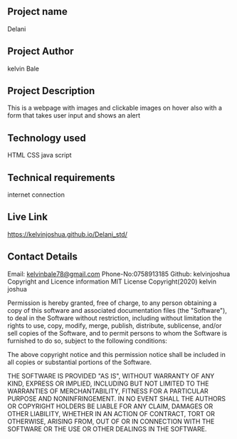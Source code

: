 ## Project name
Delani

## Project Author
kelvin Bale

## Project Description
This is a webpage with images and clickable images on hover also with a form that takes user input and shows an alert

## Technology used
HTML CSS java script

## Technical requirements
internet connection

## Live Link
https://kelvinjoshua.github.io/Delani_std/
## Contact Details
Email: kelvinbale78@gmail.com Phone-No:0758913185 Github: kelvinjoshua Copyright and Licence information MIT License Copyright(2020) kelvin joshua

Permission is hereby granted, free of charge, to any person obtaining a copy of this software and associated documentation files (the "Software"), to deal in the Software without restriction, including without limitation the rights to use, copy, modify, merge, publish, distribute, sublicense, and/or sell copies of the Software, and to permit persons to whom the Software is furnished to do so, subject to the following conditions:

The above copyright notice and this permission notice shall be included in all copies or substantial portions of the Software.

THE SOFTWARE IS PROVIDED "AS IS", WITHOUT WARRANTY OF ANY KIND, EXPRESS OR IMPLIED, INCLUDING BUT NOT LIMITED TO THE WARRANTIES OF MERCHANTABILITY, FITNESS FOR A PARTICULAR PURPOSE AND NONINFRINGEMENT. IN NO EVENT SHALL THE AUTHORS OR COPYRIGHT HOLDERS BE LIABLE FOR ANY CLAIM, DAMAGES OR OTHER LIABILITY, WHETHER IN AN ACTION OF CONTRACT, TORT OR OTHERWISE, ARISING FROM, OUT OF OR IN CONNECTION WITH THE SOFTWARE OR THE USE OR OTHER DEALINGS IN THE SOFTWARE.

